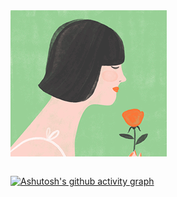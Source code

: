  <table><tr><img src="https://github.com/Nayemhasan/Nayemhasan/blob/main/melon/flower_eating.gif"</tr></table>
 
  [![Ashutosh's github activity graph](https://github-readme-activity-graph.cyclic.app/graph?username=Nayemhasan&theme=github-compact)](https://github.com/ashutosh00710/github-readme-activity-graph)
 





